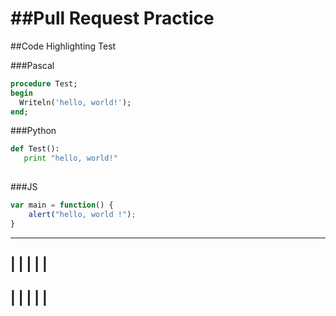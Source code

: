 ##Pull Request Practice
=====================

##Code Highlighting Test

###Pascal

```pascal
procedure Test;
begin
  Writeln('hello, world!');
end;
```

###Python

```python
def Test():
   print "hello, world!"
   
```

###JS

```js
var main = function() {
    alert("hello, world !");
}
```


--------
| | | | |
--------
| | | | |
--------
